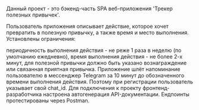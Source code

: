 Данный проект - это бэкенд-часть SPA веб-приложения 'Трекер полезных привычек'.

Пользователь приложения описывает действие, которое хочет превратить в полезную привычку, а также время и место выполнения. Установлены ограничения:

периодичность выполнения действия - не реже 1 раза в неделю (по умолчанию ежедневно),
время выполнения действия - не более 2-х минут,
для полезной привычки должно быть указано вознаграждение или связанная приятная привычка. Приложение шлёт напоминание пользователю в мессенджер Telegram за 10 минут до обозначенного времени выполнения действия. Поэтому при регистрации пользователь указывает свой chat_id.
Для подключения к проекту фронтенд-разработчика настроена автогенерация API-документации. Ендпоинты протестированы через Postman.


